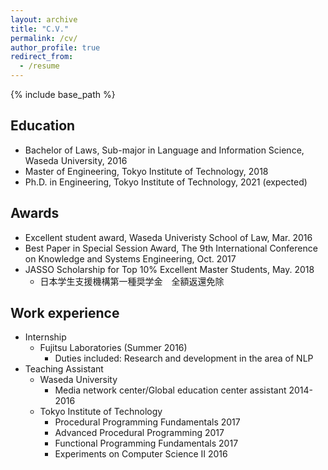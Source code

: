 ```yaml
---
layout: archive
title: "C.V."
permalink: /cv/
author_profile: true
redirect_from:
  - /resume
---
```


{% include base_path %}

## Education
* Bachelor of Laws, Sub-major in Language and Information Science, Waseda University, 2016
* Master of Engineering, Tokyo Institute of Technology, 2018
* Ph.D. in Engineering, Tokyo Institute of Technology, 2021 (expected)

## Awards
* Excellent student award, Waseda Univeristy School of Law, Mar. 2016
* Best Paper in Special Session Award, The 9th International Conference on Knowledge and Systems Engineering, Oct. 2017
* JASSO Scholarship for Top 10% Excellent Master Students, May. 2018
  * 日本学生支援機構第一種奨学金　全額返還免除

## Work experience
* Internship
  * Fujitsu Laboratories (Summer 2016)
    * Duties included: Research and development in the area of NLP
* Teaching Assistant
  * Waseda University
    * Media network center/Global education center assistant 2014-2016
  * Tokyo Institute of Technology
    * Procedural Programming Fundamentals 2017
    * Advanced Procedural Programming 2017
    * Functional Programming Fundamentals 2017
    * Experiments on Computer Science II 2016


<!-- 
Talks
======
  <ul>{% for post in site.talks %}
    {% include archive-single-talk-cv.html %}
  {% endfor %}</ul>
  
Teaching
======
  <ul>{% for post in site.teaching %}
    {% include archive-single-cv.html %}
  {% endfor %}</ul>
  
Service and leadership
======
* Currently signed in to 43 different slack teams
-->
